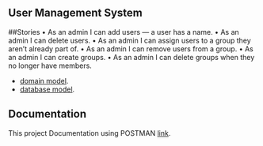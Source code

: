 ## User Management System

##Stories
• As an admin I can add users — a user has a name.
• As an admin I can delete users.
• As an admin I can assign users to a group they aren’t already part of.
• As an admin I can remove users from a group.
• As an admin I can create groups.
• As an admin I can delete groups when they no longer have members.

-   [domain model](<https://github.com/shoxrux1996/internations/blob/master/internations(domain).png>).
-   [database model](<https://github.com/shoxrux1996/internations/blob/master/internations(database).png>).

## Documentation

This project Documentation using POSTMAN [link](https://documenter.getpostman.com/view/2412730/TzecDRLS).
